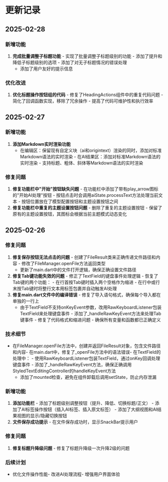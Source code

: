 # 更新记录

## 2025-02-28

### 新增功能
1.  **完成批量调整子标题功能**    -   实现了批量调整子标题级别的功能    -   添加了提升和降低子标题级别的选项    -   添加了对无子标题情况的错误处理
    -   添加了用户友好的提示信息
### 优化改进
1.  **优化标题操作按钮组的代码**    -   修复了HeadingActions组件中的重复代码问题    -   简化了回调函数实现，移除了冗余操作    -   提高了代码可维护性和执行效率
## 2025-02-27
### 新增功能
1.  **添加Markdown实时渲染功能**
    -   在编辑区：保留现有自定义块（ai和origintext）渲染的同时，添加对标准Markdown语法的实时渲染    -   在AI结果区：添加对标准Markdown语法的实时渲染    -   支持标题、粗体、斜体等Markdown语法的实时渲染

### 修复问题
1.  **修复功能栏中"开始"按钮缺失问题**    -   在功能栏中添加了带有play_arrow图标的"开始AI处理"按钮    -   按钮点击时会调用aiState.processText方法处理当前文本    -   按钮位置放在了模型配置按钮和主题设置按钮之间
2.  **修复功能栏中重复的主题设置按钮问题**    -   删除了重复的主题设置按钮    -   保留了原有的主题设置按钮，其图标会根据当前主题模式动态变化
## 2025-02-26
### 修复问题
1.  **修复保存按钮无法点击的问题**    -   创建了FileResult类来正确传递文件路径和内容    -   修改了FileManager.openFile方法返回类型
    -   更新了main.dart中的文件打开逻辑，确保正确设置文件路径
2.  **修复Tab键功能失效的问题**    -   修正了TextField的键盘事件处理逻辑    -   恢复了Tab键的两个功能：        -   在行首按Tab键时插入两个空格作为缩进
        -   在行中或行末按Tab键时将整行文本用<ai>标签包裹并自动触发AI处理
3.  **修复main.dart文件中的编译错误**    -   修复了导入语句格式，确保每个导入都在单独的一行上
    -   由于TextField不支持onKeyEvent参数，改用RawKeyboardListener包装TextField来处理键盘事件    -   添加了\_handleRawKeyEvent方法来处理Tab键事件    -   修复了代码格式和缩进问题    -   确保所有变量和函数都已正确定义
### 技术细节
-   在FileManager.openFile方法中，创建并返回FileResult对象，包含文件路径和内容-   在main.dart中，修复了\_openFile方法中的语法错误-   在TextField的处理中：    -   使用RawKeyboardListener包装TextField，通过onKey回调处理键盘事件    -   添加了\_handleRawKeyEvent方法，确保正确调用StyledTextEditingController的handleKeyEvent方法
    -   添加了mounted检查，避免在组件卸载后调用setState，防止内存泄漏
### 新增功能
1.  **添加功能栏**    -   添加了标题级别调整按钮（提升、降低、切换标题/正文）    -   添加了AI标签操作按钮（插入AI标签、插入原文标签）    -   添加了大纲视图和AI结果视图的显示/隐藏切换按钮
2.  **文件保存成功提示**    -   在文件保存成功时，显示SnackBar提示用户
### 修复问题
1.  **修复标题升降级问题**    -   修复了标题升降级一次升降2级的问题

### 后续计划
-   优化文件操作性能-   改进AI处理流程-   增强用户界面体验